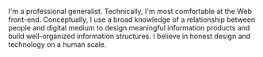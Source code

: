 I'm a professional generalist. Technically, I'm most comfortable at the Web front-end. Conceptually, I use a broad knowledge of a relationship between people and digital medium to design meaningful information products and build well-organized information structures. I believe in honest design and technology on a human scale.
